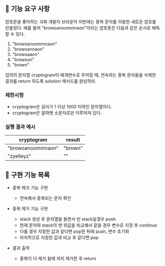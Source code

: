 ## 🚀 기능 요구 사항

암호문을 좋아하는 괴짜 개발자 브라운이 이번에는 중복 문자를 이용한 새로운 암호를 만들었다. 예를 들어 "browoanoommnaon"이라는 암호문은 다음과 같은 순서로 해독할 수 있다.

1. "browoanoommnaon"
2. "browoannaon"
3. "browoaaon"
4. "browoon"
5. "brown"

임의의 문자열 cryptogram이 매개변수로 주어질 때, 연속하는 중복 문자들을 삭제한 결과를 return 하도록 solution 메서드를 완성하라.

### 제한사항

- cryptogram은 길이가 1 이상 1000 이하인 문자열이다.
- cryptogram은 알파벳 소문자로만 이루어져 있다.

### 실행 결과 예시

| cryptogram | result |
| --- | --- |
| "browoanoommnaon" | "brown" |
| "zyelleyz" | "" |

## 📝 구현 기능 목록
- 중복 체크 기능 구현
    - 연속해서 중복되는 문자 확인


- 중복 제거 기능 구현
    - stack 생성 후 문자열을 돌면서 빈 stack일경우 push
    - 현재 문자와 stack의 맨 위값을 비교해서 같을 경우 변수로 지정 후 continue
    - 다를 경우 지정한 값과 같다면 pop한 뒤에 push, 변수 초기화
    - 마지막으로 지정한 값과 비교 후 같다면 pop


- 결과 출력
    - 중복이 다 제거 될때 까지 제거한 후 return
  
